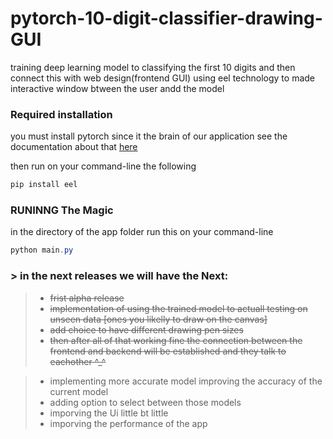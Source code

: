 # pytorch-10-digit-classifier-drawing-GUI

training deep learning model to classifying the first 10 digits 
and then connect this with web design(frontend GUI) using eel technology 
to made interactive window btween the user andd the model

### Required installation 
you must install pytorch since it the brain of our application see the documentation about that [here](https://pytorch.org/get-started/locally/)

then run on your command-line the following
```PowerShell
pip install eel 
```

### RUNINNG The Magic
in the directory of the app folder run this on your command-line 
```PowerShell
python main.py
```

### > in the next releases we will have the Next:
 > - ~~frist alpha release~~
 > - ~~implementation of using the trained model to actuall
 testing on unseen data [ones you likelly to draw on the canvas]~~
 > - ~~add choice to have different drawing pen sizes~~
 > - ~~then after all of that working fine the connection between the frontend 
 and backend will be established and they talk to eachother ^_^~~
 
 > - implementing more accurate model improving the accuracy of the current model
 > - adding option to select between those models
 > - imporving the Ui little bt little 
 > - imporving the performance of the app
  



